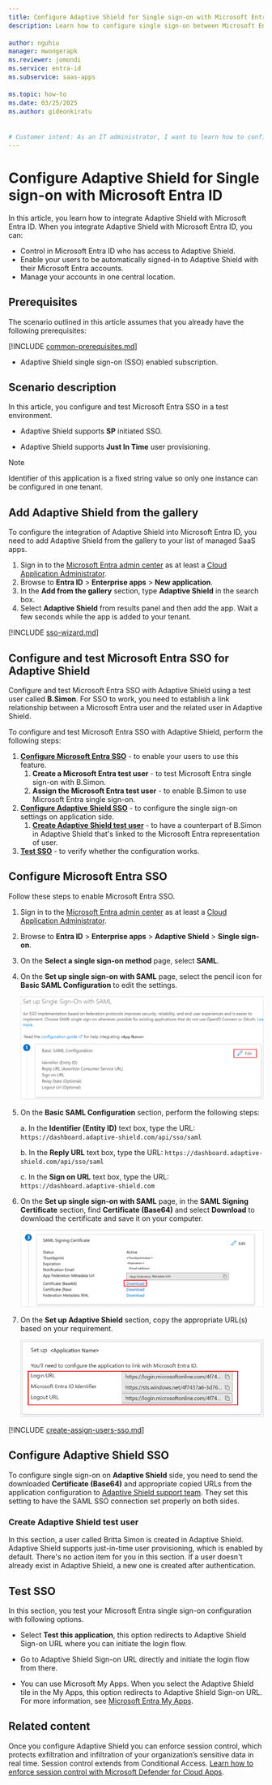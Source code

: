 ```yaml
---
title: Configure Adaptive Shield for Single sign-on with Microsoft Entra ID
description: Learn how to configure single sign-on between Microsoft Entra ID and Adaptive Shield.

author: nguhiu
manager: mwongerapk
ms.reviewer: jomondi
ms.service: entra-id
ms.subservice: saas-apps

ms.topic: how-to
ms.date: 03/25/2025
ms.author: gideonkiratu


# Customer intent: As an IT administrator, I want to learn how to configure single sign-on between Microsoft Entra ID and Adaptive Shield so that I can control who has access to Adaptive Shield, enable automatic sign-in with Microsoft Entra accounts, and manage my accounts in one central location.
---
```


# Configure Adaptive Shield for Single sign-on with Microsoft Entra ID

In this article,  you learn how to integrate Adaptive Shield with Microsoft Entra ID. When you integrate Adaptive Shield with Microsoft Entra ID, you can:

* Control in Microsoft Entra ID who has access to Adaptive Shield.
* Enable your users to be automatically signed-in to Adaptive Shield with their Microsoft Entra accounts.
* Manage your accounts in one central location.

## Prerequisites

The scenario outlined in this article assumes that you already have the following prerequisites:

[!INCLUDE [common-prerequisites.md](~/identity/saas-apps/includes/common-prerequisites.md)]
* Adaptive Shield single sign-on (SSO) enabled subscription.

## Scenario description

In this article,  you configure and test Microsoft Entra SSO in a test environment.

* Adaptive Shield supports **SP** initiated SSO.

* Adaptive Shield supports **Just In Time** user provisioning.

> [!NOTE]
> Identifier of this application is a fixed string value so only one instance can be configured in one tenant.

## Add Adaptive Shield from the gallery

To configure the integration of Adaptive Shield into Microsoft Entra ID, you need to add Adaptive Shield from the gallery to your list of managed SaaS apps.

1. Sign in to the [Microsoft Entra admin center](https://entra.microsoft.com) as at least a [Cloud Application Administrator](~/identity/role-based-access-control/permissions-reference.md#cloud-application-administrator).
1. Browse to **Entra ID** > **Enterprise apps** > **New application**.
1. In the **Add from the gallery** section, type **Adaptive Shield** in the search box.
1. Select **Adaptive Shield** from results panel and then add the app. Wait a few seconds while the app is added to your tenant.

 [!INCLUDE [sso-wizard.md](~/identity/saas-apps/includes/sso-wizard.md)]

<a name='configure-and-test-azure-ad-sso-for-adaptive-shield'></a>

## Configure and test Microsoft Entra SSO for Adaptive Shield

Configure and test Microsoft Entra SSO with Adaptive Shield using a test user called **B.Simon**. For SSO to work, you need to establish a link relationship between a Microsoft Entra user and the related user in Adaptive Shield.

To configure and test Microsoft Entra SSO with Adaptive Shield, perform the following steps:

1. **[Configure Microsoft Entra SSO](#configure-azure-ad-sso)** - to enable your users to use this feature.
    1. **Create a Microsoft Entra test user** - to test Microsoft Entra single sign-on with B.Simon.
    1. **Assign the Microsoft Entra test user** - to enable B.Simon to use Microsoft Entra single sign-on.
1. **[Configure Adaptive Shield SSO](#configure-adaptive-shield-sso)** - to configure the single sign-on settings on application side.
    1. **[Create Adaptive Shield test user](#create-adaptive-shield-test-user)** - to have a counterpart of B.Simon in Adaptive Shield that's linked to the Microsoft Entra representation of user.
1. **[Test SSO](#test-sso)** - to verify whether the configuration works.

<a name='configure-azure-ad-sso'></a>

## Configure Microsoft Entra SSO

Follow these steps to enable Microsoft Entra SSO.

1. Sign in to the [Microsoft Entra admin center](https://entra.microsoft.com) as at least a [Cloud Application Administrator](~/identity/role-based-access-control/permissions-reference.md#cloud-application-administrator).
1. Browse to **Entra ID** > **Enterprise apps** > **Adaptive Shield** > **Single sign-on**.
1. On the **Select a single sign-on method** page, select **SAML**.
1. On the **Set up single sign-on with SAML** page, select the pencil icon for **Basic SAML Configuration** to edit the settings.

   ![Edit Basic SAML Configuration](common/edit-urls.png)

1. On the **Basic SAML Configuration** section, perform the following steps:

    a. In the **Identifier (Entity ID)** text box, type the URL: `https://dashboard.adaptive-shield.com/api/sso/saml`

	b. In the **Reply URL** text box, type the URL: `https://dashboard.adaptive-shield.com/api/sso/saml`
    
    c. In the **Sign on URL** text box, type the URL:   `https://dashboard.adaptive-shield.com`

1. On the **Set up single sign-on with SAML** page, in the **SAML Signing Certificate** section,  find **Certificate (Base64)** and select **Download** to download the certificate and save it on your computer.

	![The Certificate download link](common/certificatebase64.png)

1. On the **Set up Adaptive Shield** section, copy the appropriate URL(s) based on your requirement.

	![Copy configuration URLs](common/copy-configuration-urls.png)

<a name='create-an-azure-ad-test-user'></a>

[!INCLUDE [create-assign-users-sso.md](~/identity/saas-apps/includes/create-assign-users-sso.md)]

## Configure Adaptive Shield SSO

To configure single sign-on on **Adaptive Shield** side, you need to send the downloaded **Certificate (Base64)** and appropriate copied URLs from the application configuration to [Adaptive Shield support team](mailto:support@adaptive-shield.com). They set this setting to have the SAML SSO connection set properly on both sides.

### Create Adaptive Shield test user

In this section, a user called Britta Simon is created in Adaptive Shield. Adaptive Shield supports just-in-time user provisioning, which is enabled by default. There's no action item for you in this section. If a user doesn't already exist in Adaptive Shield, a new one is created after authentication.

## Test SSO 

In this section, you test your Microsoft Entra single sign-on configuration with following options. 

* Select **Test this application**, this option redirects to Adaptive Shield Sign-on URL where you can initiate the login flow. 

* Go to Adaptive Shield Sign-on URL directly and initiate the login flow from there.

* You can use Microsoft My Apps. When you select the Adaptive Shield tile in the My Apps, this option redirects to Adaptive Shield Sign-on URL. For more information, see [Microsoft Entra My Apps](/azure/active-directory/manage-apps/end-user-experiences#azure-ad-my-apps).

## Related content

Once you configure Adaptive Shield you can enforce session control, which protects exfiltration and infiltration of your organization’s sensitive data in real time. Session control extends from Conditional Access. [Learn how to enforce session control with Microsoft Defender for Cloud Apps](/cloud-app-security/proxy-deployment-aad).
